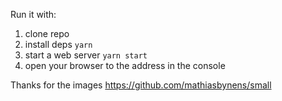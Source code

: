 Run it with:
  1. clone repo
  1. install deps `yarn`
  1. start a web server `yarn start`
  1. open your browser to the address in the console

Thanks for the images https://github.com/mathiasbynens/small

